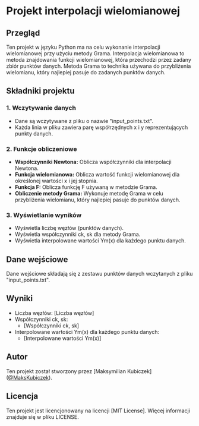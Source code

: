 # Projekt interpolacji wielomianowej

## Przegląd

Ten projekt w języku Python ma na celu wykonanie interpolacji wielomianowej przy użyciu metody Grama. Interpolacja wielomianowa to metoda znajdowania funkcji wielomianowej, która przechodzi przez zadany zbiór punktów danych. Metoda Grama to technika używana do przybliżenia wielomianu, który najlepiej pasuje do zadanych punktów danych.

## Składniki projektu

### 1. Wczytywanie danych

- Dane są wczytywane z pliku o nazwie "input_points.txt".
- Każda linia w pliku zawiera parę współrzędnych x i y reprezentujących punkty danych.

### 2. Funkcje obliczeniowe

- **Współczynniki Newtona:** Oblicza współczynniki dla interpolacji Newtona.
- **Funkcja wielomianowa:** Oblicza wartość funkcji wielomianowej dla określonej wartości x i jej stopnia.
- **Funkcja F:** Oblicza funkcję F używaną w metodzie Grama.
- **Obliczenie metody Grama:** Wykonuje metodę Grama w celu przybliżenia wielomianu, który najlepiej pasuje do punktów danych.

### 3. Wyświetlanie wyników

- Wyświetla liczbę węzłów (punktów danych).
- Wyświetla współczynniki ck, sk dla metody Grama.
- Wyświetla interpolowane wartości Ym(x) dla każdego punktu danych.

## Dane wejściowe

Dane wejściowe składają się z zestawu punktów danych wczytanych z pliku "input_points.txt".

## Wyniki

- Liczba węzłów: [Liczba węzłów]
- Współczynniki ck, sk:
  - [Współczynniki ck, sk]
- Interpolowane wartości Ym(x) dla każdego punktu danych:
  - [Interpolowane wartości Ym(x)]

## Autor

Ten projekt został stworzony przez [Maksymilian Kubiczek] ([@MaksKubiczek](https://github.com/MaksKubiczek)).

## Licencja

Ten projekt jest licencjonowany na licencji [MIT License]. Więcej informacji znajduje się w pliku LICENSE.
